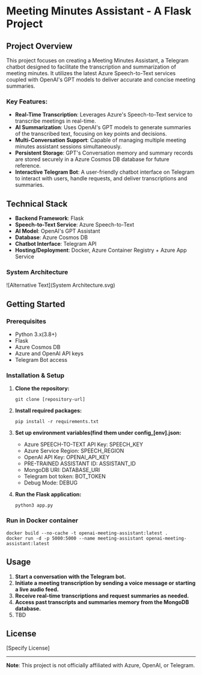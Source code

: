 # Meeting Minutes Assistant - A Flask Project

## Project Overview

This project focuses on creating a Meeting Minutes Assistant, a Telegram chatbot designed to facilitate the
transcription and summarization of meeting minutes. It utilizes the latest Azure Speech-to-Text services coupled with
OpenAI's GPT models to deliver accurate and concise meeting summaries.

### Key Features:

- **Real-Time Transcription**: Leverages Azure's Speech-to-Text service to transcribe meetings in real-time.
- **AI Summarization**: Uses OpenAI's GPT models to generate summaries of the transcribed text, focusing on key
  points and decisions.
- **Multi-Conversation Support**: Capable of managing multiple meeting minutes assistant sessions simultaneously.
- **Persistent Storage**: GPT's Conversation memory and summary records are stored securely in a Azure Cosmos DB database for future
  reference.
- **Interactive Telegram Bot**: A user-friendly chatbot interface on Telegram to interact with users, handle requests,
  and deliver transcriptions and summaries.

## Technical Stack

- **Backend Framework**: Flask
- **Speech-to-Text Service**: Azure Speech-to-Text
- **AI Model**: OpenAI's GPT Assistant
- **Database**: Azure Cosmos DB
- **Chatbot Interface**: Telegram API
- **Hosting/Deployment**: Docker, Azure Container Registry + Azure App Service 

### System Architecture
![Alternative Text](System Architecture.svg)

## Getting Started

### Prerequisites

- Python 3.x(3.8+)
- Flask
- Azure Cosmos DB
- Azure and OpenAI API keys
- Telegram Bot access

### Installation & Setup

1. **Clone the repository:**
   ```
   git clone [repository-url]
   ```

2. **Install required packages:**
   ```
   pip install -r requirements.txt
   ```

3. **Set up environment variables(find them under config_[env].json:**
    - Azure SPEECH-TO-TEXT API Key: SPEECH_KEY
    - Azure Service Region: SPEECH_REGION
    - OpenAI API Key: OPENAI_API_KEY
    - PRE-TRAINED ASSISTANT ID: ASSISTANT_ID
    - MongoDB URI: DATABASE_URI
    - Telegram bot token: BOT_TOKEN
    - Debug Mode: DEBUG

4. **Run the Flask application:**
   ```
   python3 app.py
   ```
   
### Run in Docker container

```
docker build --no-cache -t openai-meeting-assistant:latest . 
docker run -d -p 5000:5000 --name meeting-assistant openai-meeting-assistant:latest
```

## Usage

1. **Start a conversation with the Telegram bot.**
2. **Initiate a meeting transcription by sending a voice message or starting a live audio feed.**
3. **Receive real-time transcriptions and request summaries as needed.**
4. **Access past transcripts and summaries memory from the MongoDB database.**
5. TBD


## License

[Specify License]

---

**Note**: This project is not officially affiliated with Azure, OpenAI, or Telegram.
